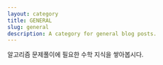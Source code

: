 ```yaml
---
layout: category
title: GENERAL
slug: general
description: A category for general blog posts.
---
```

알고리즘 문제풀이에 필요한 수학 지식을 쌓아봅시다.
